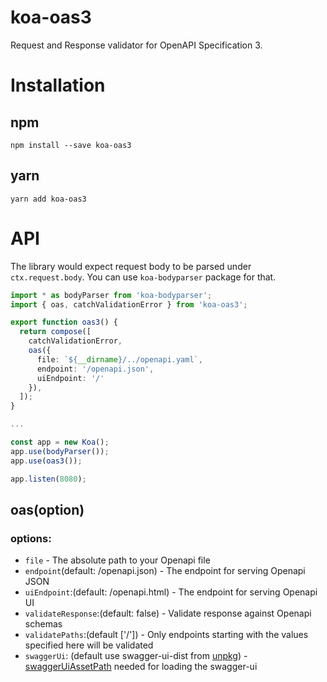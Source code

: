 # koa-oas3
Request and Response validator for OpenAPI Specification 3.

# Installation
## npm
```
npm install --save koa-oas3
```
## yarn
```
yarn add koa-oas3
```

# API
The library would expect request body to be parsed under `ctx.request.body`. You can use `koa-bodyparser` package for that.

```ts
import * as bodyParser from 'koa-bodyparser';
import { oas, catchValidationError } from 'koa-oas3';

export function oas3() {
  return compose([
    catchValidationError,
    oas({
      file: `${__dirname}/../openapi.yaml`,
      endpoint: '/openapi.json',
      uiEndpoint: '/'
    }),
  ]);
}

...

const app = new Koa();
app.use(bodyParser());
app.use(oas3());

app.listen(8080);
```

## oas(option)

### options:

* `file` - The absolute path to your Openapi file
* `endpoint`(default: /openapi.json) - The endpoint for serving Openapi JSON
* `uiEndpoint`:(default: /openapi.html) - The endpoint for serving Openapi UI
* `validateResponse`:(default: false) - Validate response against Openapi schemas
* `validatePaths`:(default ['/']) - Only endpoints starting with the values specified here will be validated
* `swaggerUi`: (default use swagger-ui-dist from [unpkg](https://unpkg.com/)) - [swaggerUiAssetPath](https://www.npmjs.com/package/swagger-ui-dist) needed for loading the swagger-ui
